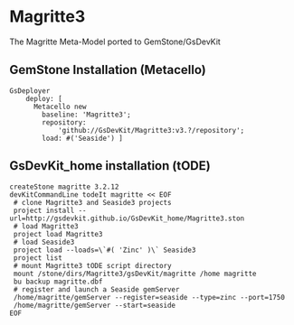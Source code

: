 # Magritte3
The Magritte Meta-Model ported to GemStone/GsDevKit

## GemStone Installation (Metacello)

```Smalltalk
GsDeployer
    deploy: [ 
      Metacello new
        baseline: 'Magritte3';
        repository:
            'github://GsDevKit/Magritte3:v3.?/repository';
        load: #('Seaside') ]
```

## GsDevKit_home installation (tODE)

```
createStone magritte 3.2.12
devKitCommandLine todeIt magritte << EOF
 # clone Magritte3 and Seaside3 projects
 project install --url=http://gsdevkit.github.io/GsDevKit_home/Magritte3.ston
 # load Magritte3
 project load Magritte3
 # load Seaside3 
 project load --loads=\`#( 'Zinc' )\` Seaside3
 project list
 # mount Magritte3 tODE script directory
 mount /stone/dirs/Magritte3/gsDevKit/magritte /home magritte
 bu backup magritte.dbf
 # register and launch a Seaside gemServer
 /home/magritte/gemServer --register=seaside --type=zinc --port=1750
 /home/magritte/gemServer --start=seaside
EOF
```
